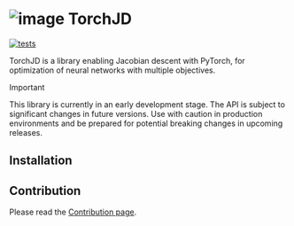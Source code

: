 # ![image](docs/source/icons/favicon-32x32.png) TorchJD

[![tests](https://github.com/TorchJD/torchjd/actions/workflows/checks.yml/badge.svg)](https://github.com/TorchJD/torchjd/actions/workflows/checks.yml)

TorchJD is a library enabling Jacobian descent with PyTorch, for optimization of neural networks
with multiple objectives.

> [!IMPORTANT]
> This library is currently in an early development stage. The API is subject to significant changes
> in future versions. Use with caution in production environments and be prepared for potential
> breaking changes in upcoming releases.

## Installation

## Contribution

Please read the [Contribution page](CONTRIBUTING.md).
